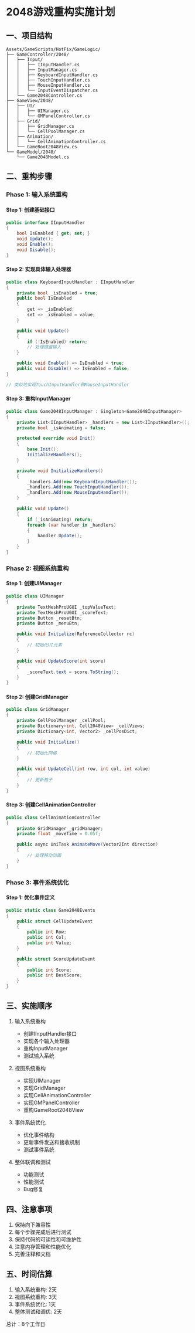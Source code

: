 # 2048游戏重构实施计划

## 一、项目结构
```
Assets/GameScripts/HotFix/GameLogic/
├── GameController/2048/
│   ├── Input/
│   │   ├── IInputHandler.cs
│   │   ├── InputManager.cs
│   │   ├── KeyboardInputHandler.cs
│   │   ├── TouchInputHandler.cs
│   │   ├── MouseInputHandler.cs
│   │   └── InputEventDispatcher.cs
│   └── Game2048Controller.cs
├── GameView/2048/
│   ├── UI/
│   │   ├── UIManager.cs
│   │   └── GMPanelController.cs
│   ├── Grid/
│   │   ├── GridManager.cs
│   │   └── CellPoolManager.cs
│   ├── Animation/
│   │   └── CellAnimationController.cs
│   └── GameRoot2048View.cs
└── GameModel/2048/
    └── Game2048Model.cs
```

## 二、重构步骤

### Phase 1: 输入系统重构

#### Step 1: 创建基础接口
```csharp
public interface IInputHandler
{
    bool IsEnabled { get; set; }
    void Update();
    void Enable();
    void Disable();
}
```

#### Step 2: 实现具体输入处理器
```csharp
public class KeyboardInputHandler : IInputHandler
{
    private bool _isEnabled = true;
    public bool IsEnabled
    {
        get => _isEnabled;
        set => _isEnabled = value;
    }

    public void Update()
    {
        if (!IsEnabled) return;
        // 处理键盘输入
    }

    public void Enable() => IsEnabled = true;
    public void Disable() => IsEnabled = false;
}

// 类似地实现TouchInputHandler和MouseInputHandler
```

#### Step 3: 重构InputManager
```csharp
public class Game2048InputManager : Singleton<Game2048InputManager>
{
    private List<IInputHandler> _handlers = new List<IInputHandler>();
    private bool _isAnimating = false;

    protected override void Init()
    {
        base.Init();
        InitializeHandlers();
    }

    private void InitializeHandlers()
    {
        _handlers.Add(new KeyboardInputHandler());
        _handlers.Add(new TouchInputHandler());
        _handlers.Add(new MouseInputHandler());
    }

    public void Update()
    {
        if (_isAnimating) return;
        foreach (var handler in _handlers)
        {
            handler.Update();
        }
    }
}
```

### Phase 2: 视图系统重构

#### Step 1: 创建UIManager
```csharp
public class UIManager
{
    private TextMeshProUGUI _topValueText;
    private TextMeshProUGUI _scoreText;
    private Button _resetBtn;
    private Button _menuBtn;

    public void Initialize(ReferenceCollector rc)
    {
        // 初始化UI元素
    }

    public void UpdateScore(int score)
    {
        _scoreText.text = score.ToString();
    }
}
```

#### Step 2: 创建GridManager
```csharp
public class GridManager
{
    private CellPoolManager _cellPool;
    private Dictionary<int, Cell2048View> _cellViews;
    private Dictionary<int, Vector2> _cellPosDict;

    public void Initialize()
    {
        // 初始化网格
    }

    public void UpdateCell(int row, int col, int value)
    {
        // 更新格子
    }
}
```

#### Step 3: 创建CellAnimationController
```csharp
public class CellAnimationController
{
    private GridManager _gridManager;
    private float _moveTime = 0.05f;

    public async UniTask AnimateMove(Vector2Int direction)
    {
        // 处理移动动画
    }
}
```

### Phase 3: 事件系统优化

#### Step 1: 优化事件定义
```csharp
public static class Game2048Events
{
    public struct CellUpdateEvent
    {
        public int Row;
        public int Col;
        public int Value;
    }

    public struct ScoreUpdateEvent
    {
        public int Score;
        public int BestScore;
    }
}
```

## 三、实施顺序

1. 输入系统重构
   - 创建IInputHandler接口
   - 实现各个输入处理器
   - 重构InputManager
   - 测试输入系统

2. 视图系统重构
   - 实现UIManager
   - 实现GridManager
   - 实现CellAnimationController
   - 实现GMPanelController
   - 重构GameRoot2048View

3. 事件系统优化
   - 优化事件结构
   - 更新事件发送和接收机制
   - 测试事件系统

4. 整体联调和测试
   - 功能测试
   - 性能测试
   - Bug修复

## 四、注意事项

1. 保持向下兼容性
2. 每个步骤完成后进行测试
3. 保持代码的可读性和可维护性
4. 注意内存管理和性能优化
5. 完善注释和文档

## 五、时间估算

1. 输入系统重构: 2天
2. 视图系统重构: 3天
3. 事件系统优化: 1天
4. 整体测试和调优: 2天

总计：8个工作日